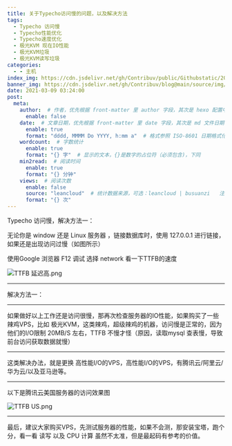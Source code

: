 ```yaml
---
title: 关于Typecho访问慢的问题，以及解决方法
tags:
  - Typecho 访问慢
  - Typecho性能优化
  - Typecho速度优化
  - 极光KVM 现在IO性能
  - 极光KVM垃圾
  - 极光KVM读写垃圾
categories:
  - - 主机
index_img: https://cdn.jsdelivr.net/gh/Contribuv/public/Githubstatic/2021/03/08/1615203246.png
banner_img: https://cdn.jsdelivr.net/gh/Contribuv/blog@main/source/img/yanchigao.jpg
date: 2021-03-09 03:24:00
post:
  meta:
    author:  # 作者，优先根据 front-matter 里 author 字段，其次是 hexo 配置中 author 值
      enable: false
    date:  # 文章日期，优先根据 front-matter 里 date 字段，其次是 md 文件日期
      enable: true
      format: "dddd, MMMM Do YYYY, h:mm a"  # 格式参照 ISO-8601 日期格式化
    wordcount:  # 字数统计
      enable: true
      format: "{} 字"  # 显示的文本，{}是数字的占位符（必须包含)，下同
    min2read:  # 阅读时间
      enable: true
      format: "{} 分钟"
    views:  # 阅读次数
      enable: false
      source: "leancloud"  # 统计数据来源，可选：leancloud | busuanzi   注意不蒜子会间歇抽风
      format: "{} 次"
---
```


Typecho 访问慢，解决方法一：

无论你是 window 还是 Linux 服务器 ，链接数据库时，使用 127.0.0.1 进行链接，如果还是出现访问过慢（如图所示）

使用Google 浏览器 F12 调试 选择 network 看一下TTFB的速度

![TTFB 延迟高.png](https://cdn.jsdelivr.net/gh/Contribuv/public/Githubstatic/2021/03/08/1615203246.png "TTFB 延迟高.png")

* * *

解决方法一：

* * *

如果做好以上工作还是访问很慢，那再次检查服务器的IO性能，如果购买了一些辣鸡VPS，比如 极光KVM，这类辣鸡，超级辣鸡的机器，访问慢是正常的，因为他们的I/O限制 20MB/S 左右，TTFB 不慢才怪（原因，读取mysql 查表慢，导致前台访问获取数据就慢）

* * *

这类解决办法，就是更换 高性能I/O的VPS，高性能I/O的VPS，有腾讯云/阿里云/华为云/以及亚马逊等。

* * *

以下是腾讯云美国服务器的访问效果图

![TTFB US.png](https://cdn.jsdelivr.net/gh/Contribuv/public/Githubstatic/2021/03/08/1615203252.png "TTFB US.png")

* * *

最后，建议大家购买VPS，先测试服务器的性能，如果不会测，那安装宝塔，跑个分，看一看 读写 以及 CPU 计算 虽然不太准，但是最起码有参考的价值。